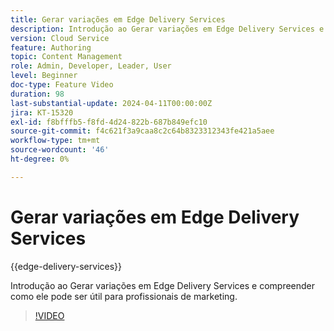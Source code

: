```yaml
---
title: Gerar variações em Edge Delivery Services
description: Introdução ao Gerar variações em Edge Delivery Services e compreender como ele pode ser útil para profissionais de marketing.
version: Cloud Service
feature: Authoring
topic: Content Management
role: Admin, Developer, Leader, User
level: Beginner
doc-type: Feature Video
duration: 98
last-substantial-update: 2024-04-11T00:00:00Z
jira: KT-15320
exl-id: f8bfffb5-f8fd-4d24-822b-687b849efc10
source-git-commit: f4c621f3a9caa8c2c64b8323312343fe421a5aee
workflow-type: tm+mt
source-wordcount: '46'
ht-degree: 0%

---
```


# Gerar variações em Edge Delivery Services

{{edge-delivery-services}}

Introdução ao Gerar variações em Edge Delivery Services e compreender como ele pode ser útil para profissionais de marketing.

>[!VIDEO](https://video.tv.adobe.com/v/3428304/?learn=on)
